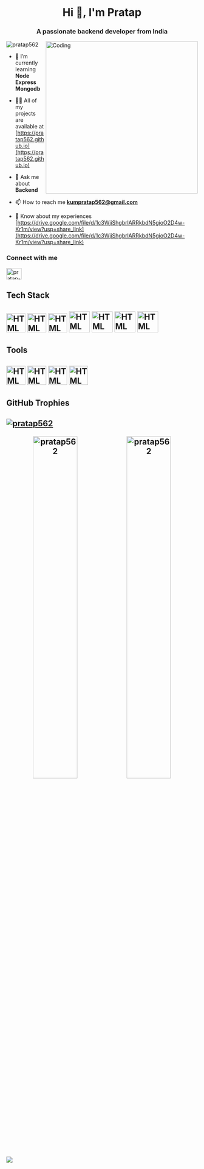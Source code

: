 <h1 align="center">Hi 👋, I'm Pratap</h1>
<h3 align="center">A passionate backend developer from India</h3>

<img align="right" width="400px" src = "https://www.wingstechsolutions.com/wp-content/uploads/2022/03/full-stack-development.gif" alt = "Coding">

<p align="left"> <img src="https://komarev.com/ghpvc/?username=pratap562&label=Profile%20views&color=0e75b6&style=flat" alt="pratap562" /> </p>


- 🌱 I’m currently learning **Node Express Mongodb**

- 👨‍💻 All of my projects are available at [https://pratap562.github.io](https://pratap562.github.io)

- 💬 Ask me about **Backend**

- 📫 How to reach me **kumpratap562@gmail.com**

- 📄 Know about my experiences [https://drive.google.com/file/d/1c3WjiShgbrlARRkbdN5gioO2D4w-Kr1m/view?usp=share_link](https://drive.google.com/file/d/1c3WjiShgbrlARRkbdN5gioO2D4w-Kr1m/view?usp=share_link)

<h3 align="left">Connect with me</h3>
<p align="left">
<a href="https://linkedin.com/in/pratap-686a1a214" target="blank"><img align="center" src="https://raw.githubusercontent.com/rahuldkjain/github-profile-readme-generator/master/src/images/icons/Social/linked-in-alt.svg" alt="pratap-686a1a214" height="30" width="40" /></a>
</p>

<h2>Tech Stack<h2/>
  
<img src="https://cdn-icons-png.flaticon.com/512/732/732212.png" style="width:50px" alt="HTML icon"/>
<img src="https://cdn-icons-png.flaticon.com/512/732/732190.png" style="width:50px" alt="HTML icon"/>
<img src="https://cdn-icons-png.flaticon.com/512/5968/5968292.png" style="width:50px" alt="HTML icon"/>
<img src="https://www.vectorlogo.zone/logos/nodejs/nodejs-icon.svg" style="width:55px" alt="HTML icon"/>
<img src="https://faroukchebaiki.live/assets/images/express.png" style="width:55px" alt="HTML icon"/>
<img src="https://cdn.icon-icons.com/icons2/2415/PNG/512/mongodb_original_wordmark_logo_icon_146425.png" style="width:55px" alt="HTML icon"/>
<img src="https://icons-for-free.com/iconfiles/png/512/development+logo+mysql+icon-1320184807686758112.png" style="width:55px" alt="HTML icon"/>
 
  

<h2>Tools<h2/>


<img src="https://upload.wikimedia.org/wikipedia/commons/thumb/9/9a/Visual_Studio_Code_1.35_icon.svg/768px-Visual_Studio_Code_1.35_icon.svg.png?20210804221519" style="width:50px" alt="HTML icon"/>
<img src="https://upload.wikimedia.org/wikipedia/commons/thumb/3/3f/Git_icon.svg/2048px-Git_icon.svg.png" style="width:50px" alt="HTML icon"/>
<img src="https://www.svgrepo.com/show/35001/github.svg" style="width:50px" alt="HTML icon"/>
<img src="https://www.svgrepo.com/show/331300/aws.svg" style="width:50px" alt="HTML icon"/>
  
<h2> GitHub Trophies <h2/>
  
<p align="left"> <a href="https://github.com/ryo-ma/github-profile-trophy"><img src="https://github-profile-trophy.vercel.app/?username=pratap562" alt="pratap562" /></a> </p>

<p <img align="center" alt="languages" src="https://github-readme-stats.vercel.app/api/top-langs/?username=pratap562&layout=compact&hide_border=true&theme=radical" /> </p>
<p align="center">
  <img width="48%" src="https://github-readme-stats.vercel.app/api?username=pratap562&show_icons=true&locale=en&layout=compact&hide_border=true&theme=radical" alt="pratap562" />

  <img width="48%" src="https://github-readme-streak-stats.herokuapp.com/?user=pratap562&layout=compact&hide_border=true&theme=radical" alt="pratap562" />
</p>
<img src="https://raw.githubusercontent.com/Trilokia/Trilokia/379277808c61ef204768a61bbc5d25bc7798ccf1/bottom_header.svg"/>
